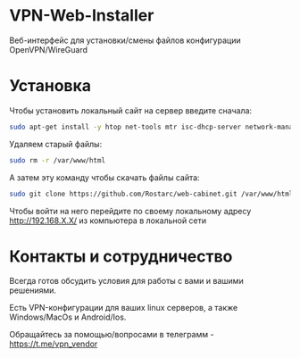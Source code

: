 # VPN-Web-Installer

Веб-интерфейс для установки/смены файлов конфигурации OpenVPN/WireGuard

# Установка
Чтобы установить локальный сайт на сервер введите сначала:
```bash
sudo apt-get install -y htop net-tools mtr isc-dhcp-server network-manager wireguard openvpn apache2 php git iptables-persistent openssh-server resolvconf speedtest-cli nload libapache2-mod-php
```
Удаляем старый файлы:
```bash
sudo rm -r /var/www/html
```
А затем эту команду чтобы скачать файлы сайта:
```bash
sudo git clone https://github.com/Rostarc/web-cabinet.git /var/www/html
```
Чтобы войти на него перейдите по своему локальному адресу  http://192.168.X.X/ из компьютера в локальной сети

# Контакты и сотрудничество
Всегда готов обсудить условия для работы с вами и вашими решениями.

Есть VPN-конфигурации для ваших linux серверов, а также Windows/MacOs и Android/Ios.

Обращайтесь за помощью/вопросами в телеграмм - https://t.me/vpn_vendor
